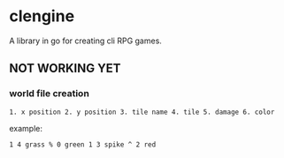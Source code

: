 # clengine
A library in go for creating cli RPG games.
## NOT WORKING YET

### world file creation

`1. x position
2. y position
3. tile name
4. tile
5. damage
6. color`

example:

`1
4
grass
%
0
green
1
3
spike
^
2
red`
